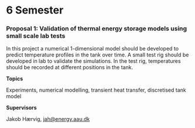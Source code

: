 # 6 Semester

### Proposal 1: Validation of thermal energy storage models using small scale lab tests
In this project a numerical 1-dimensional model should be developed to predict temperature profiles in the tank over time. A small test rig should be developed in lab to validate the simulations. In the test rig, temperatures should be recorded at different positions in the tank.

**Topics**

Experiments, numerical modelling, transient heat transfer, discretised tank model

**Supervisors**

Jakob Hærvig, jah@energy.aau.dk